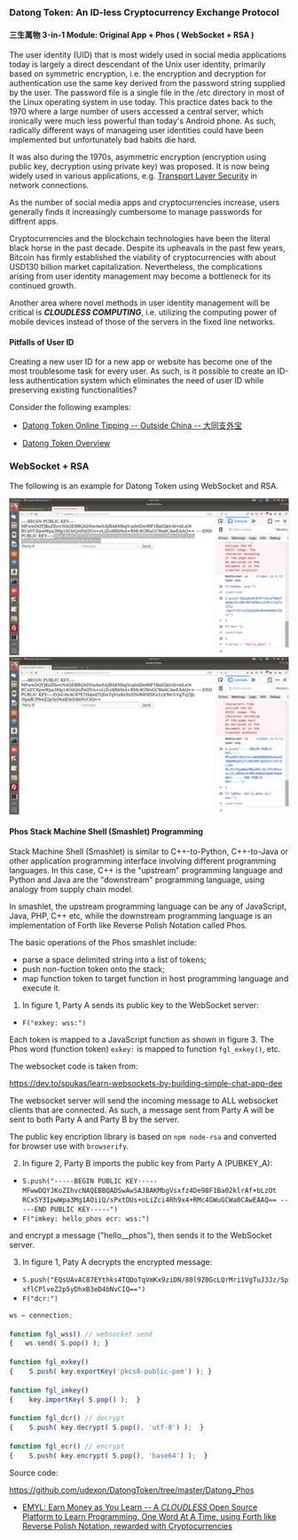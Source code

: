 ### Datong Token: An ID-less Cryptocurrency Exchange Protocol

#### 三生萬物 3-in-1 Module: Original App + Phos ( WebSocket + RSA )

The user identity (UID) that is most widely used in social media applications today is largely a direct descendant of the Unix user identity, primarily based on symmetric encryption, i.e. the encryption and decryption for authentication use the same key derived from the password string supplied by the user. The password file is a single file in the /etc directory in most of the Linux operating system in use today. This practice dates back to the 1970 where a large number of users accessed a central server, which ironically were much less powerful than today's Android phone. As such, radically different ways of manageing user identities could have been implemented but unfortunately bad habits die hard.

It was also during the 1970s, asymmetric encryption (encryption using public key, decryption using private key) was proposed. It is now being widely used in various applications, e.g. [Transport Layer Security](https://en.wikipedia.org/wiki/Transport_Layer_Security) in network connections. 

As the number of social media apps and cryptocurrencies increase, users generally finds it increasingly cumbersome to manage passwords for diffrent apps.

Cryptocurrencies and the blockchain technologies have been the literal black horse in the past decade. Despite its upheavals in the past few years, Bitcoin has firmly established the viability of cryptocurrencies with about USD130 billion market capitalization. Nevertheless, the complications arising from user identity management may become a bottleneck for its continued growth.

Another area where novel methods in user identity management will be critical  is ___CLOUDLESS COMPUTING___, i.e. utilizing the computing power of mobile devices instead of those of the servers in the fixed line networks.


#### Pitfalls of User ID

Creating a new user ID for a new app or website has become one of the most troublesome task for every user. As such, is it possible to create an ID-less authentication system which eliminates the need of user ID while preserving existing functionalities?

Consider the following examples:

- [ Datong Token Online Tipping -- Outside China -- 大同支外宝 ](https://github.com/udexon/EMYL/blob/master/E003_Online_Tipping.md)

- [ Datong Token Overview ](https://github.com/udexon/DatongToken/blob/master/Datong_Token_Overview.md)


### WebSocket + RSA

The following is an example for Datong Token using WebSocket and RSA.


<img src="https://github.com/udexon/DatongToken/blob/master/Party_A.png" width=700>

<img src="https://github.com/udexon/DatongToken/blob/master/Party_B.png" width=700>


#### Phos Stack Machine Shell (Smashlet) Programming

Stack Machine Shell (Smashlet) is similar to C++-to-Python, C++-to-Java or other application programming interface involving different programming languages. In this case, C++ is the "upstream" programming language and Python and Java are the "downstream" programming language, using analogy from supply chain model.

In smashlet, the upstream programming language can be any of JavaScript, Java, PHP, C++ etc, while the downstream programming language is an implementation of Forth like Reverse Polish Notation called Phos.

The basic operations of the Phos smashlet include:
- parse a space delimited string into a list of tokens;
- push non-fuction token onto the stack;
- map function token to target function in host programming language and execute it.

1. In figure 1, Party A sends its public key to the WebSocket server:
- `F("exkey: wss:")`

Each token is mapped to a JavaScript function as shown in figure 3. The Phos word (function token) `exkey:` is mapped to function `fgl_exkey()`, etc.

The websocket code is taken from:

https://dev.to/spukas/learn-websockets-by-building-simple-chat-app-dee

The websocket server will send the incoming message to ALL websocket clients that are connected. As such, a message sent from Party A will be sent to both Party A and Party B by the server. 

The public key encription library is based on `npm node-rsa` and converted for browser use with `browserify`.

2. In figure 2, Party B imports the public key from Party A (PUBKEY_A):
- `S.push("-----BEGIN PUBLIC KEY----- MFwwDQYJKoZIhvcNAQEBBQADSwAwSAJBAKMbgVsxfz4De98F1Ba02klrAf+bLzOt RCxSY3IpwWpa3Mg1AOiiQ/sPxtDUs+oLiZci4Rh9x4+RMc4GWuGCWa0CAwEAAQ== -----END PUBLIC KEY-----")`
- `F("imkey: hello_phos ecr: wss:")`

and encrypt a message ("hello__phos"), then sends it to the WebSocket server.

3. In figure 1, Paty A decrypts the encrypted message:
- `S.push("EQsUAvAC87EYthks4TQDoTqVmKx9ziDN/80l9Z0GcLQrMri1VgTuJ3Jz/SpxflCPlveZ2p5yDhxB3eD4bNvCIQ==")`
- `F("dcr:")`


```JavaScript
ws = connection;

function fgl_wss() // websocket send
{   ws.send( S.pop() ); }

function fgl_exkey()
{    S.push( key.exportKey('pkcs8-public-pem') ); }

function fgl_imkey()
{    key.importKey( S.pop() );  }

function fgl_dcr() // decrypt
{    S.push( key.decrypt( S.pop(), 'utf-8') );  }

function fgl_ecr() // encrypt
{    S.push( key.encrypt( S.pop(), 'base64') );  }
```


Source code:

https://github.com/udexon/DatongToken/tree/master/Datong_Phos


- [ EMYL: Earn Money as You Learn -- A _CLOUDLESS_ Open Source Platform to Learn Programming, One Word At A Time, using Forth like Reverse Polish Notation, rewarded with Cryptocurrencies ](https://github.com/udexon/EMYL)
